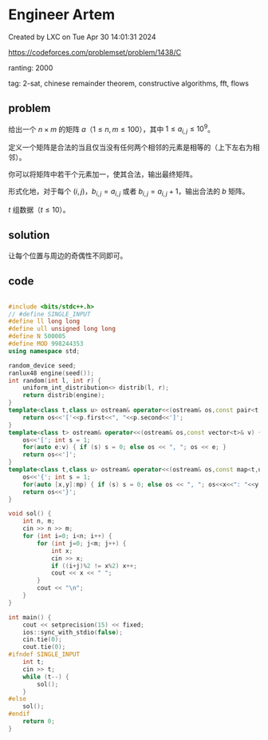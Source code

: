 # Engineer Artem

Created by LXC on Tue Apr 30 14:01:31 2024

https://codeforces.com/problemset/problem/1438/C

ranting: 2000

tag: 2-sat, chinese remainder theorem, constructive algorithms, fft, flows

## problem

给出一个 $n\times m$ 的矩阵 $a$（$1\le n,m\le 100$），其中 $1\le a_{i,j}\le 10^9$。

定义一个矩阵是合法的当且仅当没有任何两个相邻的元素是相等的（上下左右为相邻）。

你可以将矩阵中若干个元素加一，使其合法，输出最终矩阵。

形式化地，对于每个 $(i,j)$，$b_{i,j}=a_{i,j}$ 或者 $b_{i,j}=a_{i,j}+1$，输出合法的 $b$ 矩阵。

$t$ 组数据（$t\le 10$）。

## solution

让每个位置与周边的奇偶性不同即可。

## code

``` cpp

#include <bits/stdc++.h>
// #define SINGLE_INPUT
#define ll long long
#define ull unsigned long long
#define N 500005
#define MOD 998244353
using namespace std;

random_device seed;
ranlux48 engine(seed());
int random(int l, int r) {
    uniform_int_distribution<> distrib(l, r);
    return distrib(engine);
}
template<class t,class u> ostream& operator<<(ostream& os,const pair<t,u>& p) {
    return os<<'['<<p.first<<", "<<p.second<<']';
}
template<class t> ostream& operator<<(ostream& os,const vector<t>& v) {
    os<<'['; int s = 1;
    for(auto e:v) { if (s) s = 0; else os << ", "; os << e; }
    return os<<']';
}
template<class t,class u> ostream& operator<<(ostream& os,const map<t,u>& mp){
    os<<'{'; int s = 1;
    for(auto [x,y]:mp) { if (s) s = 0; else os << ", "; os<<x<<": "<<y; }
    return os<<'}';
}

void sol() {
    int n, m;
    cin >> n >> m;
    for (int i=0; i<n; i++) {
        for (int j=0; j<m; j++) {
            int x;
            cin >> x;
            if ((i+j)%2 != x%2) x++;
            cout << x << " ";
        }
        cout << "\n";
    }
}

int main() {
    cout << setprecision(15) << fixed;
    ios::sync_with_stdio(false);
    cin.tie(0);
    cout.tie(0);
#ifndef SINGLE_INPUT
    int t;
    cin >> t;
    while (t--) {
        sol();
    }
#else
    sol();
#endif
    return 0;
}

```
